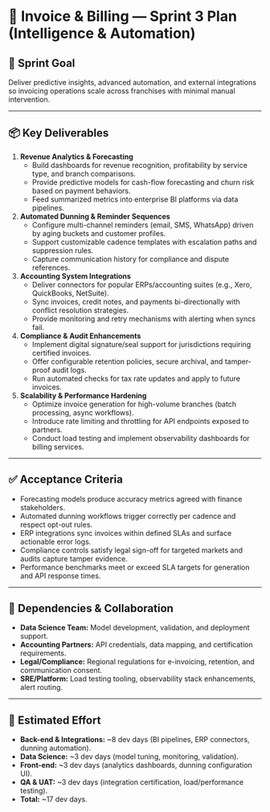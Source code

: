 # 🧾 Invoice & Billing — Sprint 3 Plan (Intelligence & Automation)

## 🎯 Sprint Goal
Deliver predictive insights, advanced automation, and external integrations so invoicing operations scale across franchises with minimal manual intervention.

---

## 📦 Key Deliverables
1. **Revenue Analytics & Forecasting**
   - Build dashboards for revenue recognition, profitability by service type, and branch comparisons.
   - Provide predictive models for cash-flow forecasting and churn risk based on payment behaviors.
   - Feed summarized metrics into enterprise BI platforms via data pipelines.
2. **Automated Dunning & Reminder Sequences**
   - Configure multi-channel reminders (email, SMS, WhatsApp) driven by aging buckets and customer profiles.
   - Support customizable cadence templates with escalation paths and suppression rules.
   - Capture communication history for compliance and dispute references.
3. **Accounting System Integrations**
   - Deliver connectors for popular ERPs/accounting suites (e.g., Xero, QuickBooks, NetSuite).
   - Sync invoices, credit notes, and payments bi-directionally with conflict resolution strategies.
   - Provide monitoring and retry mechanisms with alerting when syncs fail.
4. **Compliance & Audit Enhancements**
   - Implement digital signature/seal support for jurisdictions requiring certified invoices.
   - Offer configurable retention policies, secure archival, and tamper-proof audit logs.
   - Run automated checks for tax rate updates and apply to future invoices.
5. **Scalability & Performance Hardening**
   - Optimize invoice generation for high-volume branches (batch processing, async workflows).
   - Introduce rate limiting and throttling for API endpoints exposed to partners.
   - Conduct load testing and implement observability dashboards for billing services.

---

## ✅ Acceptance Criteria
- Forecasting models produce accuracy metrics agreed with finance stakeholders.
- Automated dunning workflows trigger correctly per cadence and respect opt-out rules.
- ERP integrations sync invoices within defined SLAs and surface actionable error logs.
- Compliance controls satisfy legal sign-off for targeted markets and audits capture tamper evidence.
- Performance benchmarks meet or exceed SLA targets for generation and API response times.

---

## 🔄 Dependencies & Collaboration
- **Data Science Team:** Model development, validation, and deployment support.
- **Accounting Partners:** API credentials, data mapping, and certification requirements.
- **Legal/Compliance:** Regional regulations for e-invoicing, retention, and communication consent.
- **SRE/Platform:** Load testing tooling, observability stack enhancements, alert routing.

---

## 🧮 Estimated Effort
- **Back-end & Integrations:** ~8 dev days (BI pipelines, ERP connectors, dunning automation).
- **Data Science:** ~3 dev days (model tuning, monitoring, validation).
- **Front-end:** ~3 dev days (analytics dashboards, dunning configuration UI).
- **QA & UAT:** ~3 dev days (integration certification, load/performance testing).
- **Total:** ~17 dev days.
